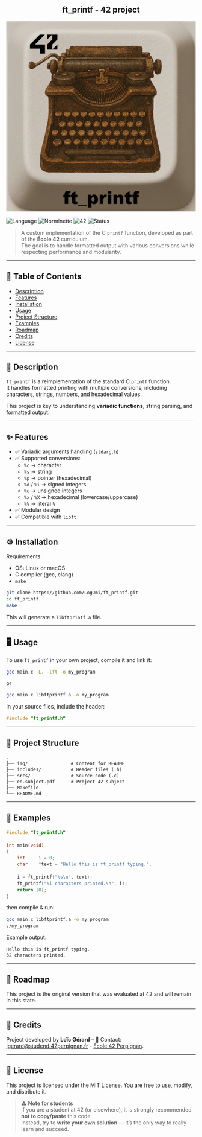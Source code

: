 
<div align="center">
  <h2>ft_printf - 42 project</h2>
  <img src="./img/ft_printf.png"  />
  <br>
</div>

![Language](https://img.shields.io/badge/language-C-blue)
![Norminette](https://img.shields.io/badge/norminette-passed-brightgreen)
![42](https://img.shields.io/badge/school-42-black)
![Status](https://img.shields.io/badge/status-completed-brightgreen)

> A custom implementation of the C `printf` function, developed as part of the **École 42** curriculum.  
> The goal is to handle formatted output with various conversions while respecting performance and modularity.

---

## 📖 Table of Contents
- [Description](#-description)
- [Features](#-features)
- [Installation](#%EF%B8%8F-installation)
- [Usage](#-usage)
- [Project Structure](#-project-structure)
- [Examples](#-examples)
- [Roadmap](#-roadmap)
- [Credits](#-credits)
- [License](#-license)

---

## 📝 Description
`ft_printf` is a reimplementation of the standard C `printf` function.  
It handles formatted printing with multiple conversions, including characters, strings, numbers, and hexadecimal values.

This project is key to understanding **variadic functions**, string parsing, and formatted output.

---

## ✨ Features
- ✅ Variadic arguments handling (`stdarg.h`)
- ✅ Supported conversions:
  - `%c` → character
  - `%s` → string
  - `%p` → pointer (hexadecimal)
  - `%d` / `%i` → signed integers
  - `%u` → unsigned integers
  - `%x` / `%X` → hexadecimal (lowercase/uppercase)
  - `%%` → literal `%`
- ✅ Modular design
- ✅ Compatible with `libft`

---

## ⚙️ Installation
Requirements:  
- OS: Linux or macOS  
- C compiler (gcc, clang)  
- `make`

```bash
git clone https://github.com/LogUmi/ft_printf.git
cd ft_printf
make
```
This will generate a `libftprintf.a` file.

---

## 🖥 Usage
To use `ft_printf` in your own project, compile it and link it:

```bash
gcc main.c -L. -lft -o my_program
```
or
```bash
gcc main.c libftprintf.a -o my_program
```

In your source files, include the header:

```c
#include "ft_printf.h"
```

---

## 📂 Project Structure

```
.
├── img/                # Content for README
├── includes/           # Header files (.h)
├── srcs/               # Source code (.c)
├── en.subject.pdf	    # Project 42 subject
├── Makefile
└── README.md
```

---

## 🔎 Examples

```c
#include "ft_printf.h"

int	main(void)
{
	int		i = 0;
	char 	*text = "Hello this is ft_printf typing.";

	i = ft_printf("%s\n", text);
	ft_printf("%i characters printed.\n", i);
	return (0);
}
```
then compile & run:
```bash
gcc main.c libftprintf.a -o my_program
./my_program
```
Example output:
```
Hello this is ft_printf typing.
32 characters printed.
```

---

## 🚀 Roadmap
This project is the original version that was evaluated at 42 and will remain in this state.  

---

## 👤 Credits
Project developed by **Loïc Gérard** – 📧 Contact: lgerard@studend.42perpignan.fr - [École 42 Perpignan](https://42perpignan.fr).

---

## 📜 License
This project is licensed under the MIT License. You are free to use, modify, and distribute it.

> ⚠️ **Note for students**  
> If you are a student at 42 (or elsewhere), it is strongly recommended **not to copy/paste** this code.  
> Instead, try to **write your own solution** — it’s the only way to really learn and succeed.
